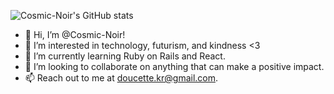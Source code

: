 ![Cosmic-Noir's GitHub stats](https://github-readme-stats-cosmicnoir.vercel.app/api?username=cosmic-noir&show_icons=true&theme=radical&count_private=true&include_all_commits=true)

- 👋 Hi, I’m @Cosmic-Noir!
- 👀 I’m interested in technology, futurism, and kindness <3
- 🌱 I’m currently learning Ruby on Rails and React.
- 💞️ I’m looking to collaborate on anything that can make a positive impact.
- 📫 Reach out to me at doucette.kr@gmail.com.

<!---
Cosmic-Noir/Cosmic-Noir is a ✨ special ✨ repository because its `README.md` (this file) appears on your GitHub profile.
You can click the Preview link to take a look at your changes.
--->
